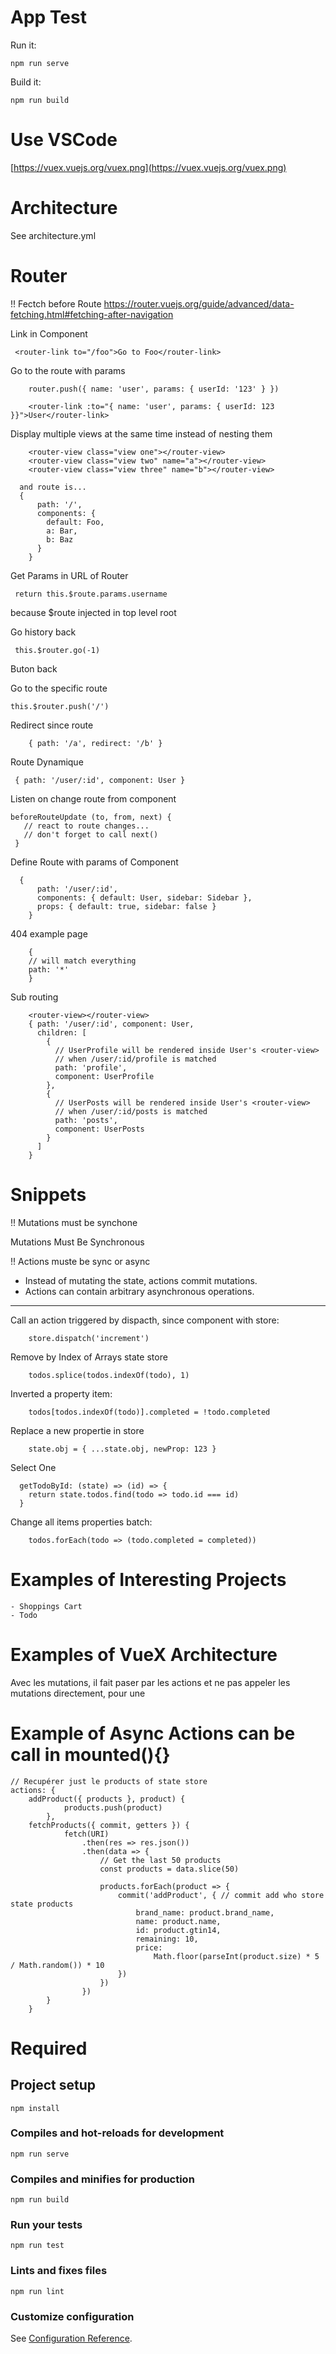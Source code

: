 # App Test

Run it:

```
npm run serve
```

Build it:

```
npm run build
```

# Use VSCode

[https://vuex.vuejs.org/vuex.png](https://vuex.vuejs.org/vuex.png)

# Architecture

See architecture.yml

# Router

!! Fectch before Route
https://router.vuejs.org/guide/advanced/data-fetching.html#fetching-after-navigation

Link in Component

```
 <router-link to="/foo">Go to Foo</router-link>
```

Go to the route with params

```
	router.push({ name: 'user', params: { userId: '123' } })

	<router-link :to="{ name: 'user', params: { userId: 123 }}">User</router-link>

```

Display multiple views at the same time instead of nesting them

```
	<router-view class="view one"></router-view>
	<router-view class="view two" name="a"></router-view>
	<router-view class="view three" name="b"></router-view>

  and route is...
  {
      path: '/',
      components: {
        default: Foo,
        a: Bar,
        b: Baz
      }
    }

```

Get Params in URL of Router

```
 return this.$route.params.username
```

because \$route injected in top level root

Go history back

```
 this.$router.go(-1)
```

Buton back

Go to the specific route

```
this.$router.push('/')
```

Redirect since route

```
    { path: '/a', redirect: '/b' }
```

Route Dynamique

```
 { path: '/user/:id', component: User }
```

Listen on change route from component

```
beforeRouteUpdate (to, from, next) {
   // react to route changes...
   // don't forget to call next()
 }
```

Define Route with params of Component

```
  {
      path: '/user/:id',
      components: { default: User, sidebar: Sidebar },
      props: { default: true, sidebar: false }
    }
```

404 example page

```
	{
	// will match everything
	path: '*'
	}
```

Sub routing

```
	<router-view></router-view>
	{ path: '/user/:id', component: User,
      children: [
        {
          // UserProfile will be rendered inside User's <router-view>
          // when /user/:id/profile is matched
          path: 'profile',
          component: UserProfile
        },
        {
          // UserPosts will be rendered inside User's <router-view>
          // when /user/:id/posts is matched
          path: 'posts',
          component: UserPosts
        }
      ]
    }
```

# Snippets

!! Mutations must be synchone

Mutations Must Be Synchronous

!! Actions muste be sync or async

- Instead of mutating the state, actions commit mutations.
- Actions can contain arbitrary asynchronous operations.

---

Call an action triggered by dispacth, since component with store:

```
	store.dispatch('increment')
```

Remove by Index of Arrays state store

```
	todos.splice(todos.indexOf(todo), 1)
```

Inverted a property item:

```
	todos[todos.indexOf(todo)].completed = !todo.completed
```

Replace a new propertie in store

```
	state.obj = { ...state.obj, newProp: 123 }
```

Select One

```
  getTodoById: (state) => (id) => {
    return state.todos.find(todo => todo.id === id)
  }
```

Change all items properties batch:

```
	todos.forEach(todo => (todo.completed = completed))
```

# Examples of Interesting Projects

    - Shoppings Cart
    - Todo

# Examples of VueX Architecture

Avec les mutations, il fait paser par les actions et ne pas appeler les mutations directement, pour une

# Example of Async Actions can be call in mounted(){}

```
// Recupérer just le products of state store
actions: {
    addProduct({ products }, product) {
			products.push(product)
		},
    fetchProducts({ commit, getters }) {
			fetch(URI)
				.then(res => res.json())
				.then(data => {
					// Get the last 50 products
					const products = data.slice(50)

					products.forEach(product => {
                        commit('addProduct', { // commit add who store state products
                            brand_name: product.brand_name,
                            name: product.name,
                            id: product.gtin14,
                            remaining: 10,
                            price:
                                Math.floor(parseInt(product.size) * 5 / Math.random()) * 10
                        })
					})
				})
		}
	}
```

# Required

## Project setup

```
npm install
```

### Compiles and hot-reloads for development

```
npm run serve
```

### Compiles and minifies for production

```
npm run build
```

### Run your tests

```
npm run test
```

### Lints and fixes files

```
npm run lint
```

### Customize configuration

See [Configuration Reference](https://cli.vuejs.org/config/).
